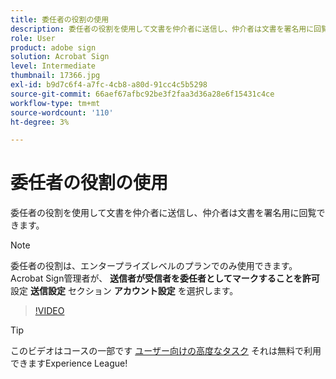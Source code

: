 ```yaml
---
title: 委任者の役割の使用
description: 委任者の役割を使用して文書を仲介者に送信し、仲介者は文書を署名用に回覧できます
role: User
product: adobe sign
solution: Acrobat Sign
level: Intermediate
thumbnail: 17366.jpg
exl-id: b9d7c6f4-a7fc-4cb8-a80d-91cc4c5b5298
source-git-commit: 66aef67afbc92be3f2faa3d36a28e6f15431c4ce
workflow-type: tm+mt
source-wordcount: '110'
ht-degree: 3%

---
```


# 委任者の役割の使用

委任者の役割を使用して文書を仲介者に送信し、仲介者は文書を署名用に回覧できます。

>[!NOTE]
>
>委任者の役割は、エンタープライズレベルのプランでのみ使用できます。 Acrobat Sign管理者が、 **送信者が受信者を委任者としてマークすることを許可** 設定 **送信設定** セクション **アカウント設定** を選択します。

>[!VIDEO](https://video.tv.adobe.com/v/343621?hidetitle=true)

>[!TIP]
>
>このビデオはコースの一部です [ユーザー向けの高度なタスク](https://experienceleague.adobe.com/?recommended=Sign-U-1-2020.3) それは無料で利用できますExperience League!

